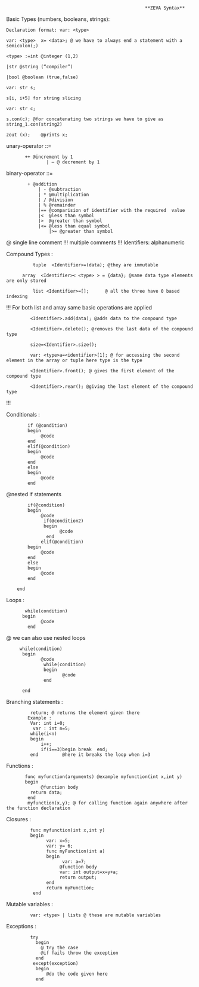         				                                **ZEVA Syntax**

Basic Types (numbers, booleans, strings):    

	Declaration format: var: <type> 
	
	var: <type>  x= <data>; @ we have to always end a statement with a semicolon(;)
	
	<type> :=int @integer (1,2)
	
	|str @string (“compiler”)
	
	|bool @boolean (true,false)
	
	var: str s;
	
	s[i, i+5] for string slicing 
	
	var: str c;

	s.con(c); @for concatenating two strings we have to give as string_1.con(string2)

	zout (x);	 @prints x;

unary-operator ::= 

		   ++ @increment by 1
                   | — @ decrement by 1

binary-operator ::= 	
			
   			+ @addition
		        | - @subtraction	  
		        | * @multiplication
		        | / @division
		        | % @remainder
		        |== @comparision of identifier with the required  value
		        |<  @less than symbol
		        |>  @greater than symbol
		        |<= @less than equal symbol
	                |>= @greater than symbol

@ single line comment 
!!! multiple comments !!!
Identifiers: alphanumeric
             
Compound Types :

              tuple  <Identifier>=(data); @they are immutable
		
  	      array  <Identifier>< <type> > = {data}; @same data type elements are only stored
	 
              list <Identifier>=[];      @ all the three have 0 based indexing
!!!
             For both list and array same basic operations are applied
	     
             <Identifier>.add(data); @adds data to the compound type
	     
             <Identifier>.delete(); @removes the last data of the compound type
	     
             size=<Identifier>.size();
	     
             var: <type>a=<identifier>[1]; @ for accessing the second element in the array or tuple here type is the type
	     
             <Identifier>.front(); @ gives the first element of the compound type
	     
             <Identifier>.rear(); @giving the last element of the compound type
	     
!!!
          
Conditionals :

            if (@condition)
            begin
                 @code
            end
            elif(@condition)
            begin
                 @code
            end
            else
            begin
                 @code
            end
	    
@nested if statements

            if(@condition) 
            begin
                 @code 
                  if(@condition2)
                  begin
                        @code
                   end
                 elif(@condition)
            begin
                 @code
            end
            else
            begin
                 @code
            end

        end

Loops : 

           while(condition)
          begin
                 @code
            end
	    
  @ we can also use nested loops
  
         while(condition)
          begin
                 @code
                  while(condition)
                  begin
                         @code
                  end

          end
	  
Branching statements : 

             return; @ returns the element given there
            Example : 
             Var: int i=0;
              var : int n=5;
             while(i<n)
             begin
                 i++;
                 if(i==3)begin break  end; 
             end         @here it breaks the loop when i=3
	     
Functions : 

           func myfunction(arguments) @example myfunction(int x,int y)
           begin
                 @function body
             return data;
            end
            myfunction(x,y); @ for calling function again anywhere after the function declaration


Closures : 

             func myfunction(int x,int y)
             begin 
                   var: x=5;
                   var: y= 6;
                   func myFunction(int a)
                   begin
                         var: a=7;
                        @function body
                        var: int output=x=y+a;
                        return output;
                   end
                   return myFunction;
              end
	      
Mutable variables : 

             var: <type> | lists @ these are mutable variables
	     
Exceptions : 

             try
               begin
                 @ try the case 
                 @if fails throw the exception
               end
              except(exception)
               begin
                   @do the code given here
               end
             


